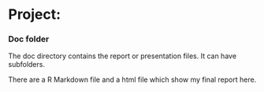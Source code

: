 # Project: 
### Doc folder

The doc directory contains the report or presentation files. It can have subfolders.  

There are a R Markdown file and a html file which show my final report here.